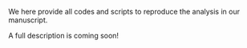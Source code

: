 We here provide all codes and scripts to reproduce the analysis in our manuscript.

A full description is coming soon!
